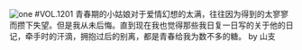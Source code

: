 ![one](http://image.wufazhuce.com/FrI0HJi0nofr1kXIv_u7SF0IJXVm)
#VOL.1201
青春期的小姑娘对于爱情幻想的太满，往往因为得到的太寥寥而攒下失望。但是我从未后悔。直到现在我也觉得那些我日复一日写的关于他的日记，牵手时的汗滴，拥抱过后的别离，都是青春给我为数不多的糖。 by 山支